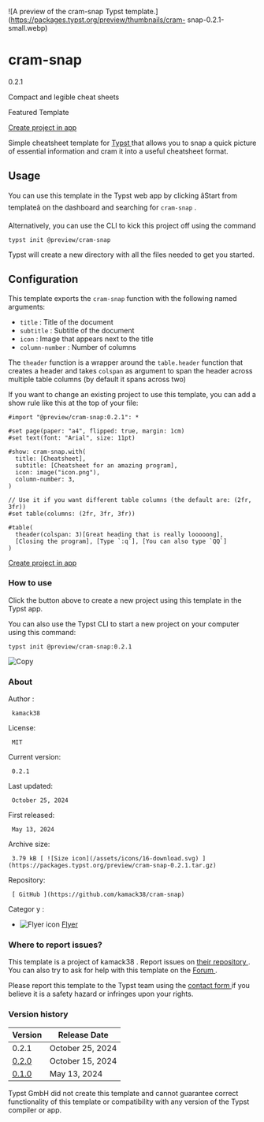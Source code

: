 ![A preview of the cram-snap Typst
template.](https://packages.typst.org/preview/thumbnails/cram-
snap-0.2.1-small.webp)

#  cram-snap

0.2.1

Compact and legible cheat sheets

Featured  Template

[ Create project in app ](/app?template=cram-snap&version=0.2.1)

Simple cheatsheet template for [ Typst ](https://typst.app/) that allows you
to snap a quick picture of essential information and cram it into a useful
cheatsheet format.

##  Usage

You can use this template in the Typst web app by clicking âStart from
templateâ on the dashboard and searching for ` cram-snap ` .

Alternatively, you can use the CLI to kick this project off using the command

    
    
    typst init @preview/cram-snap
    

Typst will create a new directory with all the files needed to get you
started.

##  Configuration

This template exports the ` cram-snap ` function with the following named
arguments:

  * ` title ` : Title of the document 
  * ` subtitle ` : Subtitle of the document 
  * ` icon ` : Image that appears next to the title 
  * ` column-number ` : Number of columns 

The ` theader ` function is a wrapper around the ` table.header ` function
that creates a header and takes ` colspan ` as argument to span the header
across multiple table columns (by default it spans across two)

If you want to change an existing project to use this template, you can add a
show rule like this at the top of your file:

    
    
    #import "@preview/cram-snap:0.2.1": *
    
    #set page(paper: "a4", flipped: true, margin: 1cm)
    #set text(font: "Arial", size: 11pt)
    
    #show: cram-snap.with(
      title: [Cheatsheet],
      subtitle: [Cheatsheet for an amazing program],
      icon: image("icon.png"),
      column-number: 3,
    )
    
    // Use it if you want different table columns (the default are: (2fr, 3fr))
    #set table(columns: (2fr, 3fr, 3fr))
    
    #table(
      theader(colspan: 3)[Great heading that is really looooong],
      [Closing the program], [Type `:q`], [You can also type `QQ`]
    )
    

[ Create project in app ](/app?template=cram-snap&version=0.2.1)

###  How to use

Click the button above to create a new project using this template in the
Typst app.

You can also use the Typst CLI to start a new project on your computer using
this command:

    
    
    typst init @preview/cram-snap:0.2.1

![Copy](/assets/icons/16-copy.svg)

###  About

Author  :

     kamack38 
License:

     MIT 
Current version:

     0.2.1 
Last updated:

     October 25, 2024 
First released:

     May 13, 2024 
Archive size:

     3.79 kB [ ![Size icon](/assets/icons/16-download.svg) ](https://packages.typst.org/preview/cram-snap-0.2.1.tar.gz)
Repository:

     [ GitHub ](https://github.com/kamack38/cram-snap)
Categor  y  :

    

  * ![Flyer icon](/assets/icons/16-map.svg) [ Flyer ](https://typst.app/universe/search/?category=flyer)

###  Where to report issues?

This  template  is a project of  kamack38  .  Report issues on  [ their
repository ](https://github.com/kamack38/cram-snap) .  You can also try to ask
for help with this  template  on the  [ Forum ](https://forum.typst.app) .

Please report this  template  to the Typst team using the  [ contact form
](https://typst.app/contact) if you believe it is a safety hazard or infringes
upon your rights.

###  Version history

Version  |  Release Date   
---|---  
0.2.1  |  October 25, 2024   
[ 0.2.0 ](https://typst.app/universe/package/cram-snap/0.2.0/) |  October 15, 2024   
[ 0.1.0 ](https://typst.app/universe/package/cram-snap/0.1.0/) |  May 13, 2024   
  
Typst GmbH did not create this  template  and cannot guarantee correct
functionality of this  template  or compatibility with any version of the
Typst compiler or app.


